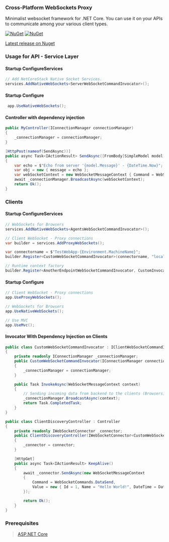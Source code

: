 ### Cross-Platform WebSockets Proxy

Minimalist websocket framework for .NET Core. You can use it on your APIs to communicate among your various client types.

[![NuGet](https://img.shields.io/nuget/v/NetCoreStack.WebSockets.svg?longCache=true&style=flat-square)](https://www.nuget.org/packages/NetCoreStack.WebSockets)
[![NuGet](https://img.shields.io/nuget/dt/NetCoreStack.WebSockets.svg?longCache=true&style=flat-square)](https://www.nuget.org/packages/NetCoreStack.WebSockets)

[Latest release on Nuget](https://www.nuget.org/packages/NetCoreStack.WebSockets/)


### Usage for API - Service Layer

#### Startup ConfigureServices
```csharp
// Add NetCoreStack Native Socket Services.
services.AddNativeWebSockets<ServerWebSocketCommandInvocator>();
```

#### Startup Configure
```csharp
 app.UseNativeWebSockets();
```

#### Controller with dependency injection
```csharp
public MyController(IConnectionManager connectionManager)
{
    _connectionManager = connectionManager;
}

[HttpPost(nameof(SendAsync))]
public async Task<IActionResult> SendAsync([FromBody]SimpleModel model)
{
    var echo = $"Echo from server '{model.Message}' - {DateTime.Now}";
    var obj = new { message = echo };
    var webSocketContext = new WebSocketMessageContext { Command = WebSocketCommands.DataSend, Value = obj };
    await _connectionManager.BroadcastAsync(webSocketContext);
    return Ok();
}
```

### Clients
#### Startup ConfigureServices
```csharp
// WebSockets for Browsers
services.AddNativeWebSockets<AgentsWebSocketCommandInvocator>();

// Client WebSocket - Proxy connections
var builder = services.AddProxyWebSockets();

var connectorname = $"TestWebApp-{Environment.MachineName}";
builder.Register<CustomWebSocketCommandInvocator>(connectorname, "localhost:7803");

// Runtime context factory
builder.Register<AnotherEndpointWebSocketCommandInvocator, CustomInvocatorContextFactory>();
```
#### Startup Configure
```csharp
// Client WebSocket - Proxy connections
app.UseProxyWebSockets();

// WebSockets for Browsers
app.UseNativeWebSockets();

// Use MVC
app.UseMvc();
```

#### Invocator With Dependency Injection on Clients

```csharp
public class CustomWebSocketCommandInvocator : IClientWebSocketCommandInvocator
{
    private readonly IConnectionManager _connectionManager;
    public CustomWebSocketCommandInvocator(IConnectionManager connectionManager)
    {
        _connectionManager = connectionManager;
    }

    public Task InvokeAsync(WebSocketMessageContext context)
    {
        // Sending incoming data from backend to the clients (Browsers)
        _connectionManager.BroadcastAsync(context);
        return Task.CompletedTask;
    }
}
```

```csharp
public class ClientDiscoveryController : Controller
{
    private readonly IWebSocketConnector _connector;
    public ClientDiscoveryController(IWebSocketConnector<CustomWebSocketCommandInvocator> connector)
    {
        _connector = connector;
    }

    [HttpGet]
    public async Task<IActionResult> KeepAlive()
    {
        await _connector.SendAsync(new WebSocketMessageContext
        {
            Command = WebSocketCommands.DataSend,
            Value = new { Id = 1, Name = "Hello World!", DateTime = DateTime.Now }
        });

        return Ok();
    }
}
```

### Prerequisites
> [ASP.NET Core](https://github.com/aspnet/Home)
